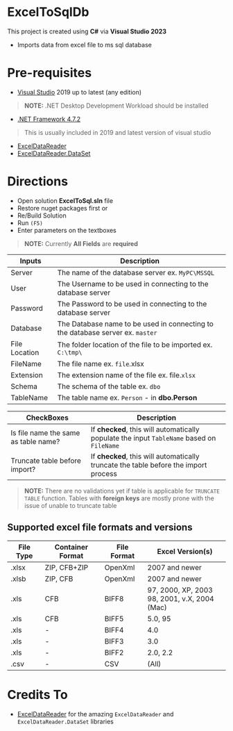 # ExcelToSqlDb
This project is created using **C#** via **Visual Studio 2023**
- Imports data from excel file to ms sql database

# Pre-requisites
- [Visual Studio](https://visualstudio.microsoft.com/vs/community/) 2019 up to latest (any edition)
> **NOTE:** .NET Desktop Development Workload should be installed
- [.NET Framework 4.7.2](https://dotnet.microsoft.com/en-us/download/dotnet-framework/net472)
> This is usually included in 2019 and latest version of visual studio
- [ExcelDataReader](https://www.nuget.org/packages/ExcelDataReader)
- [ExcelDataReader.DataSet](https://www.nuget.org/packages/ExcelDataReader.DataSet)

# Directions
- Open solution **ExcelToSql.sln** file
- Restore nuget packages first or
- Re/Build Solution
- Run `(F5)`
- Enter parameters on the textboxes
> **NOTE:** Currently **All Fields** are **required**

| Inputs | Description |
| ------ | ------ |
| Server | The name of the database server ex. `MyPC\MSSQL` |
| User | The Username to be used in connecting to the database server |
| Password | The Password to be used in connecting to the database server |
| Database | The Database name to be used in connecting to the database server ex. `master` |
| File Location | The folder location of the file to be imported ex. `C:\tmp\` |
| FileName | The file name ex. `file`.xlsx |
| Extension | The extension name of the file ex. file.`xlsx`  |
| Schema | The schema of the table ex. `dbo` |
| TableName | The table name ex. `Person` - in **dbo.Person** |

| CheckBoxes | Description |
| ------ | ------ |
| Is file name the same as table name? | If **checked**, this will automatically populate the input `TableName` based on `FileName` |
| Truncate table before import? | If **checked**, this will automatically truncate the table before the import process |
> **NOTE:** 
> There are no validations yet if table is applicable for `TRUNCATE TABLE` function.
> Tables with **foreign keys** are mostly prone with the issue of unable to truncate table

## Supported excel file formats and versions

| File Type | Container Format | File Format | Excel Version(s) |
| --------- | ---------------- | ----------- | ---------------- |
| .xlsx     | ZIP, CFB+ZIP     | OpenXml     | 2007 and newer |
| .xlsb     | ZIP, CFB         | OpenXml     | 2007 and newer |
| .xls      | CFB              | BIFF8       | 97, 2000, XP, 2003<br>98, 2001, v.X, 2004 (Mac) |
| .xls      | CFB              | BIFF5       | 5.0, 95 |
| .xls      | -                | BIFF4       | 4.0 |
| .xls      | -                | BIFF3       | 3.0 |
| .xls      | -                | BIFF2       | 2.0, 2.2 |
| .csv      | -                | CSV         | (All) |

# Credits To
- [ExcelDataReader](https://github.com/ExcelDataReader/ExcelDataReader) for the amazing `ExcelDataReader` and `ExcelDataReader.DataSet` libraries
